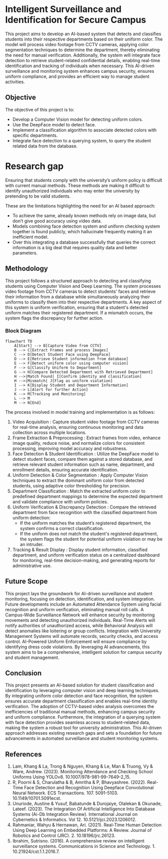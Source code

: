 # Intelligent Surveillance and Identification for Secure Campus
This project aims to develop an AI-based system that detects and classifies students into their
respective departments based on their uniform color. The model will process video footage
from CCTV cameras, applying color segmentation techniques to determine the department,
thereby eliminating the need for manual verification. Additionally, the system will integrate
face detection to retrieve student-related confidential details, enabling real-time identification
and tracking of individuals when necessary. This AI-driven surveillance and monitoring
system enhances campus security, ensures uniform compliance, and provides an efficient way
to manage student activities.

## Objective
The objective of this project is to:
- Develop a Computer Vision model for detecting uniform colors.
- Use the DeepFace model to detect face.
- Implement a classification algorithm to associate detected colors with specific departments.
- Integrate face detection to a querying system, to query the student related data from the database.

# Research gap
Ensuring that students comply with the university’s uniform policy is difficult with current manual methods. These methods are making it difficult to identify unauthorized individuals who may enter the university by pretending to be valid students. 

These are the limitations highlighting the need for an AI based approach:
- To achieve the same, already known methods rely on image data, but don’t give good accuracy using video data.
- Models combining face detection system and uniform checking system together is found publicly, which hallucinate frequently making it an inefficient model.
- Over this integrating a database successfully that queries the correct information is a big deal that requires quality data and better parameters.

## Methodology
This project follows a structured approach to detecting and classifying students using Computer Vision and Deep Learning. The system processes video footage from CCTV cameras to detect students' faces and retrieve their information from a database while simultaneously analyzing their uniforms to classify them into their respective departments. A key aspect of this system is uniform verification, ensuring that a student's detected uniform matches their registered department. If a mismatch occurs, the system flags the discrepancy for further action.

### Block Diagram

```mermaid
flowchart TD
    A[Start] --> B[Capture Video from CCTV]
    B --> C[Extract Frames and process Images]
    C --> D[Detect Student Face using DeepFace]
    D --> E[Retrieve Student information from database]
    E --> F[Detect uniform color using computer vision]
    F --> G[Classify Uniform to Department]
    G --> H[Compare Detected Department with Retrieved Department]
    H -->|Match Found| I[Confirm identity and classification]
    H -->|Mismatch| J[Flag as uniform violation]
    I --> K[Display Student and Department Information]
    J --> L[Alert for further Action]
    K --> M[Tracking and Monitoring]
    L --> M
    M --> N[End]
```

The process involved in model training and implementation is as follows:

1. Video Acquisition : Capture student video footage from CCTV cameras for real-time analysis, ensuring continuous monitoring and data collection across multiple locations.
2. Frame Extraction & Preprocessing : Extract frames from video, enhance image quality, reduce noise, and normalize colors for consistent processing, improving model accuracy and robustness.
3. Face Detection & Student Identification : Utilize the DeepFace model to detect student faces, compare them against a stored database, and retrieve relevant student information such as name, department, and enrollment details, ensuring accurate identification.
4. Uniform Detection & Color Segmentation : Apply Computer Vision techniques to extract the dominant uniform color from detected students, using adaptive color thresholding for precision.
5. Department Classification : Match the extracted uniform color to predefined department mappings to determine the expected department and validate compliance with uniform policies.
6. Uniform Verification & Discrepancy Detection : Compare the retrieved department from face recognition with the classified department from uniform detection:
    - If the uniform matches the student’s registered department, the system confirms a correct classification.
    - If the uniform does not match the student's registered department, the system flags the student for potential uniform violation or may be an intruder.
7. Tracking & Result Display : Display student information, classified department, and uniform verification status on a centralized dashboard for monitoring, real-time decision-making, and generating reports for administrative use.

## Future Scope
This project lays the groundwork for AI-driven surveillance and student monitoring, focusing
on detection, identification, and system integration. Future developments include an
Automated Attendance System using facial recognition and uniform verification,
eliminating manual roll calls. A Campus-Wide Surveillance Network will enhance security
by monitoring movements and detecting unauthorized individuals. Real-Time Alerts will
notify authorities of unauthorized access, while Behavioral Analysis will detect anomalies
like loitering or group conflicts. Integration with University Management Systems will
automate records, security checks, and access control. AI-Powered Uniform Enforcement
will ensure compliance by identifying dress code violations. By leveraging AI advancements,
this system aims to be a comprehensive, intelligent solution for campus security and student
management.

## Conclusion
This project presents an AI-based solution for student classification and identification by
leveraging computer vision and deep learning techniques. By integrating uniform color
detection and face recognition, the system ensures accurate department classification and
enables real-time identity verification. The adoption of CCTV-based video analysis
overcomes the inefficiencies of traditional manual methods, enhancing campus security and
uniform compliance. Furthermore, the integration of a querying system with face detection
provides seamless access to student-related data, making the system a robust tool for
university administration. This AI-driven approach addresses existing research gaps and sets a
foundation for future advancements in automated surveillance and student monitoring
systems.

## References
1. Lam, Khang & La, Trong & Nguyen, Khang & Le, Man & Truong, Vy & Ware,
Andrew. (2023). Monitoring Attendance and Checking School Uniforms Using
YOLOv8. 10.1007/978-981-99-7649-2_15.
2. R, Poorni & S, Charulatha & B, Amritha & P, Bhavyashree. (2022). Real-Time Face
Detection and Recognition Using Deepface Convolutional Neural Network. ECS
Transactions. 107. 5091-5103. 10.1149/10701.5091ecst.
3. Unuriode, Austine & Yusuf, Babatunde & Durojaiye, Olalekan & Okunade, Lateef.
(2023). The Integration Of Artificial Intelligence Into Database Systems (Ai-Db
Integration Review). International Journal on Cybernetics & Informatics. Vol 12.
10.5121/ijci.2023.1206012.
4. Rahmaniar, Wahyu & Hernawan, Ari. (2021). Real-Time Human Detection Using
Deep Learning on Embedded Platforms: A Review. Journal of Robotics and Control
(JRC). 2. 10.18196/jrc.26123.
5. Ibrahim, Sutrisno. (2016). A comprehensive review on intelligent surveillance
systems. Communications in Science and Technology. 1. 10.21924/cst.1.1.2016.7.
